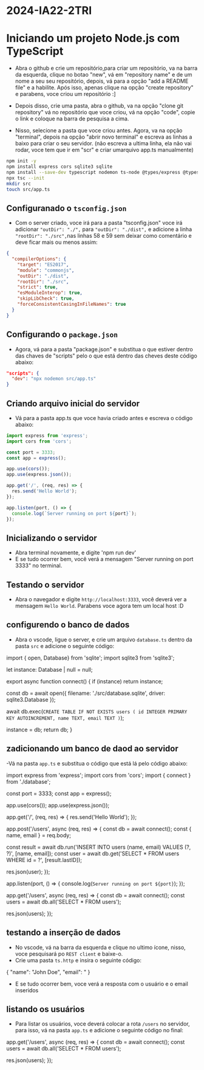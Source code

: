 # 2024-IA22-2TRI

# Iniciando um projeto Node.js com TypeScript
- Abra o github e crie um repositório,para criar um repositório, va na barra da esquerda, clique no botao "new", vá em "repository name" e de um nome a seu seu repositório, depois,  vá para a opção "add a README file" e a habilite. Após isso, apenas clique na opção "create repository" e parabens, voce criou um repositório :]

- Depois disso, crie uma pasta, abra o github, va na opção "clone git repository" vá no repositório que voce criou, vá na opção "code", copie o link e coloque na barra de pesquisa a cima. 

- Nisso, selecione a pasta que voce criou antes. Agora, va na opção "terminal", depois na opção "abrir novo terminal" e escreva as linhas a baixo para criar o seu servidor. (não escreva a ultima linha, ela não vai rodar, voce tem que ir em "scr" e criar umarquivo app.ts manualmente)

```bash
npm init -y
npm install express cors sqlite3 sqlite
npm install --save-dev typescript nodemon ts-node @types/express @types/cors
npx tsc --init
mkdir src
touch src/app.ts
```

## Configuranado o `tsconfig.json`

- Com o server criado, voce irá para a pasta "tsconfig.json" voce irá adicionar `"outDir": "./",` para `"outDir": "./dist",` e adicione a linha `"rootDir": "./src",`nas linhas 58 e 59  sem deixar como comentário e deve ficar mais ou menos assim:

```json
{
  "compilerOptions": {
    "target": "ES2017",
    "module": "commonjs",
    "outDir": "./dist",
    "rootDir": "./src",
    "strict": true,
    "esModuleInterop": true,
    "skipLibCheck": true,
    "forceConsistentCasingInFileNames": true
  }
}
```

## Configurando o `package.json`
- Agora, vá para a pasta "package.json" e substitua o que estiver dentro das chaves de "scripts" pelo o que está dentro das cheves deste código abaixo:

```json
"scripts": {
  "dev": "npx nodemon src/app.ts"
}
```

## Criando arquivo inicial do servidor

- Vá para a pasta app.ts que voce havia criado antes e escreva o código abaixo:

```typescript
import express from 'express';
import cors from 'cors';

const port = 3333;
const app = express();

app.use(cors());
app.use(express.json());

app.get('/', (req, res) => {
  res.send('Hello World');
});

app.listen(port, () => {
  console.log(`Server running on port ${port}`);
});
```

## Inicializando o servidor

- Abra  terminal novamente, e digite 'npm run dev' 
- E se tudo ocorrer bem, você verá a mensagem "Server running on port 3333" no terminal.

## Testando o servidor

- Abra o navegador e digite `http://localhost:3333`, você deverá ver a mensagem `Hello World`. Parabens voce agora tem um local host :D

## configurendo o banco de dados

- Abra o vscode, ligue o server, e crie um arquivo `database.ts` dentro da pasta `src` e adicione o seguinte código:


import { open, Database} from 'sqlite';
import sqlite3 from 'sqlite3';

let instance: Database | null = null;

export async function connect() {
  if (instance) return instance;

  const db = await open({
     filename: './src/database.sqlite',
     driver: sqlite3.Database
   });
  
  await db.exec(`
    CREATE TABLE IF NOT EXISTS users (
      id INTEGER PRIMARY KEY AUTOINCREMENT,
      name TEXT,
      email TEXT
    )
  `);

  instance = db;
  return db;
}

## zadicionando um banco de daod ao servidor

-Vá na pasta `app.ts` e substitua o código que está lá pelo código abaixo:


import express from 'express';
import cors from 'cors';
import { connect } from './database';

const port = 3333;
const app = express();

app.use(cors());
app.use(express.json());

app.get('/', (req, res) => {
  res.send('Hello World');
});

app.post('/users', async (req, res) => {
  const db = await connect();
  const { name, email } = req.body;

  const result = await db.run('INSERT INTO users (name, email) VALUES (?, ?)', [name, email]);
  const user = await db.get('SELECT * FROM users WHERE id = ?', [result.lastID]);

  res.json(user);
});

app.listen(port, () => {
  console.log(`Server running on port ${port}`);
});

app.get('/users', async (req, res) => {
  const db = await connect();
  const users = await db.all('SELECT * FROM users');

  res.json(users);
});

## testando a inserção de dados

- No vscode, vá na barra da esquerda e clique no ultimo ícone, nisso, voce pesquisará po `REST client` e baixe-o.
- Crie uma pasta `ts.http` e insira o seguinte código:

{
  "name": "John Doe",
  "email": "
}

- E se tudo ocorrer bem, voce verá a resposta com o usuário e o email inseridos

 ## listando os usuários

 - Para listar os usuários, voce deverá colocar a rota `/users` no servidor, para isso, vá na pasta `app.ts` e adicione o seguinte código no final:

 app.get('/users', async (req, res) => {
  const db = await connect();
  const users = await db.all('SELECT * FROM users');

  res.json(users);
});
